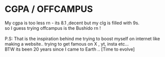 # CGPA / OFFCAMPUS

My cgpa is too less rn - its 8.1 ,decent but my clg is filled with 9s.  
so I guess trying offcampus is the Bushido rn !  
<br>
P.S: That is the inspiration behind me trying to boost myself on internet like making a website.. trying to get famous on X , yt, insta etc...  
BTW its been 20 years since I came to Earth .. [Time to evolve] 

